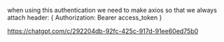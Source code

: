 when using this authentication we need to make axios so that we always attach 
header: {
  Authorization: Bearer access_token
}

https://chatgpt.com/c/292204db-92fc-425c-917d-91ee60ed75b0